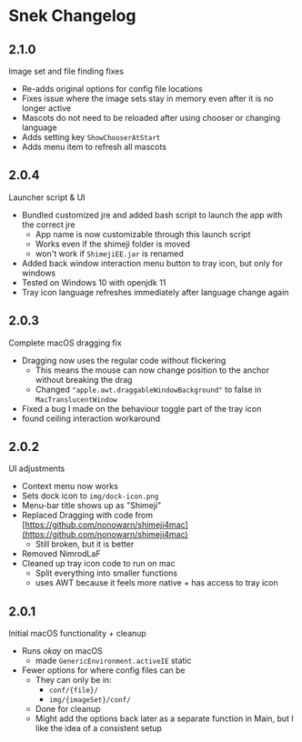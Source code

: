 # Snek Changelog

## 2.1.0
Image set and file finding fixes

- Re-adds original options for config file locations 
- Fixes issue where the image sets stay in memory even after it is no longer active
- Mascots do not need to be reloaded after using chooser or changing language
- Adds setting key `ShowChooserAtStart`
- Adds menu item to refresh all mascots
 
## 2.0.4
Launcher script & UI

- Bundled customized jre and added bash script to launch the app with the correct jre
  - App name is now customizable through this launch script
  - Works even if the shimeji folder is moved
  - won't work if `ShimejiEE.jar` is renamed
- Added back window interaction menu button to tray icon, but only for windows
- Tested on Windows 10 with openjdk 11
- Tray icon language refreshes immediately after language change again


## 2.0.3
Complete macOS dragging fix

- Dragging now uses the regular code without flickering
  - This means the mouse can now change position to the anchor without breaking the drag
  - Changed `"apple.awt.draggableWindowBackground"` to false in `MacTranslucentWindow`
- Fixed a bug I made on the behaviour toggle part of the tray icon
- found ceiling interaction workaround

## 2.0.2
UI adjustments

- Context menu now works
- Sets dock icon to `img/dock-icon.png`
- Menu-bar title shows up as "Shimeji"
- Replaced Dragging with code from [https://github.com/nonowarn/shimeji4mac](https://github.com/nonowarn/shimeji4mac)
  - Still broken, but it is better
- Removed NimrodLaF
- Cleaned up tray icon code to run on mac
  - Split everything into smaller functions 
  - uses AWT because it feels more native + has access to tray icon

## 2.0.1
Initial macOS functionality + cleanup

- Runs _okay_ on macOS
  - made `GenericEnvironment.activeIE` static
- Fewer options for where config files can be
  - They can only be in:
    - `conf/{file}/`
    - `img/{imageSet}/conf/`
  - Done for cleanup
  - Might add the options back later as a separate function in Main, but I like the idea of a consistent setup